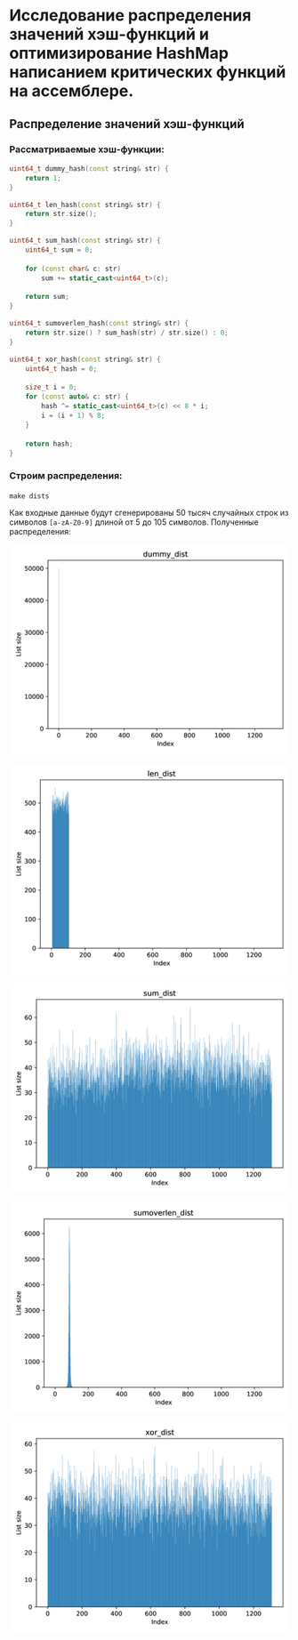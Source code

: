 # Исследование распределения значений хэш-функций и оптимизирование HashMap написанием критических функций на ассемблере.

## Распределение значений хэш-функций

### Рассматриваемые хэш-функции:

```cpp
uint64_t dummy_hash(const string& str) {
	return 1;
}
```

```cpp
uint64_t len_hash(const string& str) {
	return str.size();
}
```

```cpp
uint64_t sum_hash(const string& str) {
	uint64_t sum = 0;
	
	for (const char& c: str)
		sum += static_cast<uint64_t>(c);

	return sum;
}
```

```cpp
uint64_t sumoverlen_hash(const string& str) {
	return str.size() ? sum_hash(str) / str.size() : 0;
}
```

```cpp
uint64_t xor_hash(const string& str) {
	uint64_t hash = 0;
	
	size_t i = 0;
	for (const auto& c: str) {
		hash ^= static_cast<uint64_t>(c) << 8 * i;
		i = (i + 1) % 8;
	}
	
	return hash;
}
```

### Строим распределения: 

`make dists`

Как входные данные будут сгенерированы 50 тысяч случайных строк из символов `[a-zA-Z0-9]` длиной от 5 до 105 символов. Полученные распределения:

![alt text](https://github.com/InversionSpaces/HashMap/blob/master/results/dists/dummy_dist.jpg "dummy")
 
![alt text](https://github.com/InversionSpaces/HashMap/blob/master/results/dists/len_dist.jpg "len")

![alt text](https://github.com/InversionSpaces/HashMap/blob/master/results/dists/sum_dist.jpg "sum")

![alt text](https://github.com/InversionSpaces/HashMap/blob/master/results/dists/sumoverlen_dist.jpg "sumoverlen")

![alt text](https://github.com/InversionSpaces/HashMap/blob/master/results/dists/xor_dist.jpg "xor")
